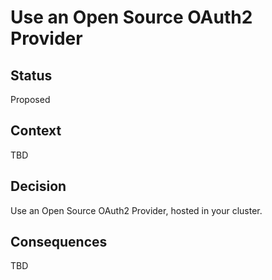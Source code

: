 # Use an Open Source OAuth2 Provider

## Status

Proposed

## Context

TBD

## Decision

Use an Open Source OAuth2 Provider, hosted in your cluster.

## Consequences

TBD